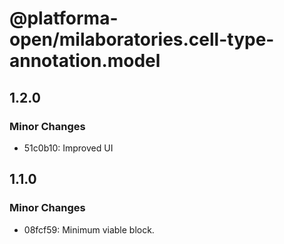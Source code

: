 # @platforma-open/milaboratories.cell-type-annotation.model

## 1.2.0

### Minor Changes

- 51c0b10: Improved UI

## 1.1.0

### Minor Changes

- 08fcf59: Minimum viable block.
